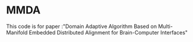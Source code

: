 # MMDA
This code is for paper :"Domain Adaptive Algorithm Based on Multi-Manifold Embedded Distributed Alignment for Brain-Computer Interfaces"

